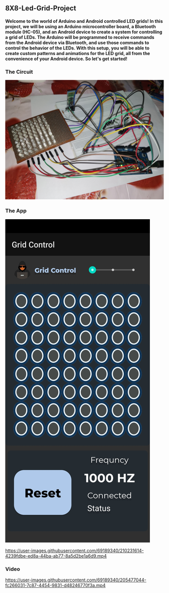 ## 8X8-Led-Grid-Project
#### Welcome to the world of Arduino and Android controlled LED grids! In this project, we will be using an Arduino microcontroller board, a Bluetooth module (HC-05), and an Android device to create a system for controlling a grid of LEDs. The Arduino will be programmed to receive commands from the Android device via Bluetooth, and use those commands to control the behavior of the LEDs. With this setup, you will be able to create custom patterns and animations for the LED grid, all from the convenience of your Android device. So let's get started!
### The Circuit
![alt text](https://github.com/abhiknack/8X8-Led-Grid-Project/blob/main/Gallery/project.jpeg?raw=true)
### The App
![alt text](https://github.com/abhiknack/8X8-Led-Grid-Project/blob/main/Gallery/app.jpeg?raw=true)


https://user-images.githubusercontent.com/69189340/210231614-4239fdbe-ed8a-44ba-ab77-8a5d2be1a6d9.mp4



### Video
https://user-images.githubusercontent.com/69189340/205477044-fc266031-7c87-4454-9831-d48246770f3a.mp4




